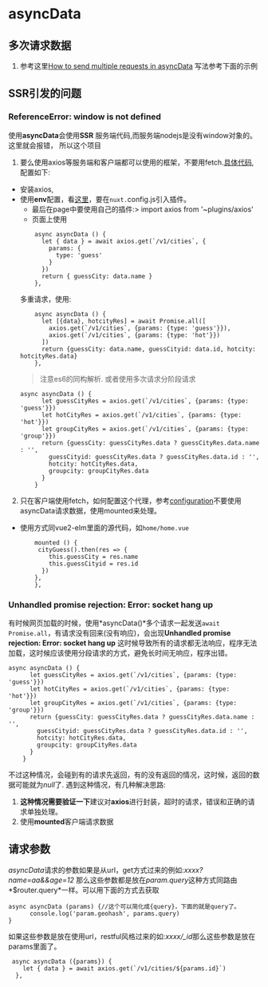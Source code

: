 # asyncData
## 多次请求数据
  1. 参考这里[How to send multiple requests in asyncData](https://github.com/nuxt/nuxt.js/issues/978)
写法参考下面的示例

## SSR引发的问题
### ReferenceError: window is not defined
使用**asyncData**会使用**SSR** 服务端代码,而服务端nodejs是没有window对象的。这里就会报错，
所以这个项目
1. 要么使用axios等服务端和客户端都可以使用的框架，不要用fetch.[具体代码](https://github.com/mingliao/nuxt_elm/commit/abb78d3bbaa5e28e5d0f0dd5628161241c5fa272),配置如下:
 * 安装axios,
 * 使用**env**配置，看[这里](https://nuxtjs.org/api/configuration-env)，要在```nuxt.```config.js引入插件。
   * 最后在page中要使用自己的插件:> import axios from '~plugins/axios'
   * 页面上使用
   ```
       async asyncData () {
         let { data } = await axios.get(`/v1/cities`, {
           params: {
             type: 'guess'
           }
         })
         return { guessCity: data.name }
       },
   ```
   多重请求，使用:
   ```
       async asyncData () {
         let [{data}, hotcityRes] = await Promise.all([
           axios.get(`/v1/cities`, {params: {type: 'guess'}}),
           axios.get(`/v1/cities`, {params: {type: 'hot'}})
         ])
         return {guessCity: data.name, guessCityid: data.id, hotcity: hotcityRes.data}
       },
   ```
   > 注意es6的同构解析.
   或者使用多次请求分阶段请求
   ```
   async asyncData () {
         let guessCityRes = axios.get(`/v1/cities`, {params: {type: 'guess'}})
         let hotCityRes = axios.get(`/v1/cities`, {params: {type: 'hot'}})
         let groupCityRes = axios.get(`/v1/cities`, {params: {type: 'group'}})
         return {guessCity: guessCityRes.data ? guessCityRes.data.name : '',
           guessCityid: guessCityRes.data ? guessCityRes.data.id : '',
           hotcity: hotCityRes.data,
           groupcity: groupCityRes.data
         }
       }
   ```
2. 只在客户端使用fetch，如何配置这个代理，参考[configuration](./configuration.md)不要使用asyncData请求数据，使用mounted来处理。
 * 使用方式同vue2-elm里面的源代码，如```home/home.vue```
   ```
       mounted () {
        cityGuess().then(res => {
           this.guessCity = res.name
           this.guessCityid = res.id
         })
       },
       },
   ```

### Unhandled promise rejection: Error: socket hang up

 有时候网页加载的时候，使用*asyncData()*多个请求一起发送```await Promise.all```，有请求没有回来(没有响应)，会出现**Unhandled promise rejection: Error: socket hang up**
 这时候导致所有的请求都无法响应，程序无法加载，这时候应该使用分段请求的方式，避免长时间无响应，程序出错。
 ```
 async asyncData () {
       let guessCityRes = axios.get(`/v1/cities`, {params: {type: 'guess'}})
       let hotCityRes = axios.get(`/v1/cities`, {params: {type: 'hot'}})
       let groupCityRes = axios.get(`/v1/cities`, {params: {type: 'group'}})
       return {guessCity: guessCityRes.data ? guessCityRes.data.name : '',
         guessCityid: guessCityRes.data ? guessCityRes.data.id : '',
         hotcity: hotCityRes.data,
         groupcity: groupCityRes.data
       }
     }
 ```
 不过这种情况，会碰到有的请求先返回，有的没有返回的情况，这时候，返回的数据可能就为*null*了.
 遇到这种情况，有几种解决思路:
 1. **这种情况需要验证一下**建议对**axios**进行封装，超时的请求，错误和正确的请求单独处理。
 2. 使用**mounted**客户端请求数据
 
 ## 请求参数
 *asyncData*请求的参数如果是从url，get方式过来的例如:*xxxx?name=aa&&age=12*
 那么这些参数都是放在*param.query*这种方式同路由*$router.query*一样。可以用下面的方式去获取
 ```
 async asyncData (params) {//这个可以简化成{query}，下面的就是query了。
       console.log('param.geohash', params.query)
 }
 ```
 如果这些参数是放在使用url，restful风格过来的如:*xxxx/_id*那么这些参数是放在params里面了。
 ```
  async asyncData ({params}) {
     let { data } = await axios.get(`/v1/cities/${params.id}`)
   },
 ```
